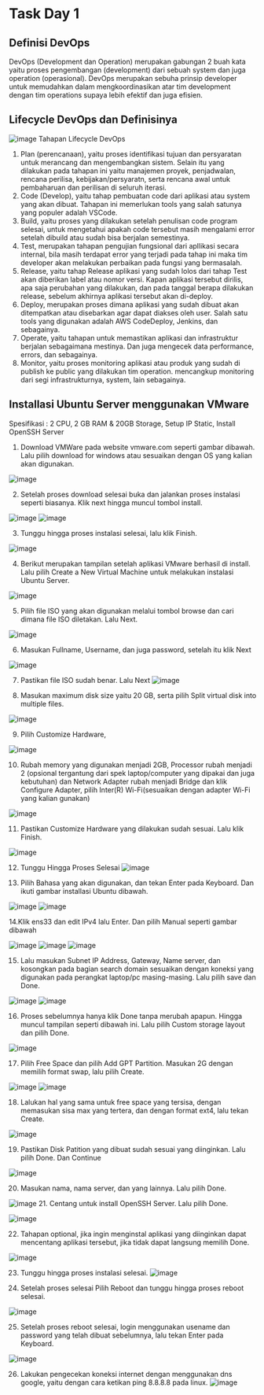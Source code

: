 # Task Day 1

## Definisi DevOps
DevOps (Development dan Operation) merupakan gabungan 2 buah kata yaitu proses pengembangan (development) dari sebuah system dan juga operation (operasional). DevOps merupakan sebuha prinsip developer untuk memudahkan dalam mengkoordinasikan atar tim development dengan tim operations supaya lebih efektif dan juga efisien.

## Lifecycle DevOps dan Definisinya
![image](https://user-images.githubusercontent.com/62181923/212112570-4d5bcf12-984b-4ab7-ace5-ec51f8973c98.png)
Tahapan Lifecycle DevOps
1.	Plan (perencanaan), yaitu proses identifikasi tujuan dan persyaratan untuk merancang dan mengembangkan sistem. Selain itu yang dilakukan pada tahapan ini yaitu manajemen proyek, penjadwalan, rencana perilisa, kebijakan/persyaratn, serta rencana awal untuk pembaharuan dan perilisan di seluruh iterasi.
2.	Code (Develop), yaitu tahap pembuatan code dari aplikasi atau system yang akan dibuat. Tahapan ini memerlukan tools yang salah satunya yang populer adalah VSCode. 
3.	Build, yaitu proses yang dilakukan setelah penulisan code program selesai, untuk mengetahui apakah code tersebut masih mengalami error setelah dibuild atau sudah bisa berjalan semestinya.
4.	Test, merupakan tahapan pengujian fungsional dari apllikasi secara internal, bila masih terdapat error yang terjadi pada tahap ini maka tim developer akan melakukan perbaikan pada fungsi yang bermasalah.
5.	Release, yaitu tahap Release aplikasi yang sudah lolos dari tahap Test akan diberikan label atau nomor versi. Kapan aplikasi tersebut dirilis, apa saja perubahan yang dilakukan, dan pada tanggal berapa dilakukan release, sebelum akhirnya aplikasi tersebut akan di-deploy.
6.	Deploy, merupakan proses dimana aplikasi yang sudah dibuat akan ditempatkan atau disebarkan agar dapat diakses oleh user. Salah satu tools yang digunakan adalah AWS CodeDeploy, Jenkins, dan sebagainya.
7.	Operate, yaitu tahapan untuk memastikan aplikasi dan infrastruktur berjalan sebagaimana mestinya. Dan juga mengecek data performance, errors, dan sebagainya.
8.	Monitor, yaitu proses monitoring aplikasi atau produk yang sudah di publish ke public yang dilakukan tim operation. mencangkup monitoring dari segi infrastrukturnya, system, lain sebagainya.

## Installasi Ubuntu Server menggunakan VMware
Spesifikasi : 2 CPU, 2 GB RAM & 20GB Storage, Setup IP Static, Install OpenSSH Server
1.	Download VMWare pada website vmware.com seperti gambar dibawah. Lalu pilih download for windows atau sesuaikan dengan OS yang kalian akan digunakan.

![image](https://user-images.githubusercontent.com/62181923/212112886-e52436c4-2577-44b1-91a0-d7738aa3ee3f.png)

2.	Setelah proses download selesai buka dan jalankan proses instalasi seperti biasanya. Klik next hingga muncul tombol install.

![image](https://user-images.githubusercontent.com/62181923/212113049-e101742f-3e1d-477c-b477-d80dc443a10e.png)
![image](https://user-images.githubusercontent.com/62181923/212113061-d4eff4de-a547-4980-a544-2b91fe580877.png)

3.	Tunggu hingga proses instalasi selesai, lalu klik Finish.

![image](https://user-images.githubusercontent.com/62181923/212113113-e208fba4-7d7d-40c0-8084-e8e9887738e7.png)

4.	Berikut merupakan tampilan setelah aplikasi VMware berhasil di install. Lalu pilih Create a New Virtual Machine untuk melakukan instalasi Ubuntu Server.

![image](https://user-images.githubusercontent.com/62181923/212113164-b659569e-0bde-4197-83ed-8c6c9752af82.png)

5.	Pilih file ISO yang akan digunakan melalui tombol browse dan cari dimana file ISO diletakan. Lalu Next.

![image](https://user-images.githubusercontent.com/62181923/212113198-1011ffc9-1e15-4861-a737-f927d31ae19f.png)

6.	Masukan Fullname, Username, dan juga password, setelah itu klik Next

![image](https://user-images.githubusercontent.com/62181923/212113255-2e45b386-86ed-45d0-aae8-7167aa654944.png)

7.	Pastikan file ISO sudah benar. Lalu Next
![image](https://user-images.githubusercontent.com/62181923/212113289-88f599e4-a4d1-4d68-95f8-2ab7bcc16ea2.png)

8.	Masukan maximum disk size yaitu 20 GB, serta pilih Split virtual disk into multiple files.

![image](https://user-images.githubusercontent.com/62181923/212113349-f0af56fc-8186-4e23-aca1-851c787edd84.png)

9.	Pilih Customize Hardware, 

![image](https://user-images.githubusercontent.com/62181923/212113490-09b6d5a8-32f3-446c-8ace-3526698a9d8e.png)

10.	Rubah memory yang digunakan menjadi 2GB, Processor rubah menjadi 2 (opsional tergantung dari spek laptop/computer yang dipakai dan juga kebutuhan) dan Network Adapter rubah menjadi Bridge dan klik Configure Adapter, pilih Inter(R) Wi-Fi(sesuaikan dengan adapter Wi-Fi yang kalian gunakan)

![image](https://user-images.githubusercontent.com/62181923/212113519-388f32ac-ff67-4c57-9986-c0cc31f932da.png)

11.	Pastikan Customize Hardware yang dilakukan sudah sesuai. Lalu klik Finish.

![image](https://user-images.githubusercontent.com/62181923/212113574-f950b1f3-cb71-4fe1-82f1-fd6b4335fcc7.png)

12.	Tunggu Hingga Proses Selesai
![image](https://user-images.githubusercontent.com/62181923/212113621-fe73c991-73fb-4061-a1e8-b74d27ed131b.png)

13.	Pilih Bahasa yang akan digunakan, dan tekan Enter pada Keyboard. Dan ikuti gambar installasi Ubuntu dibawah.

![image](https://user-images.githubusercontent.com/62181923/212113672-46d8d1f7-88ab-4d5b-b96c-c553a48c8201.png)
![image](https://user-images.githubusercontent.com/62181923/212113688-7136e451-3aec-4c8f-8a71-5cb5f65a936d.png)

14.Klik ens33 dan edit IPv4 lalu Enter. Dan pilih Manual seperti gambar dibawah

![image](https://user-images.githubusercontent.com/62181923/212114113-aa5dbb3c-f5a4-4e3b-8e1b-46be1bc9f78d.png)
![image](https://user-images.githubusercontent.com/62181923/212114129-bcc1a71f-7e37-416e-80a7-9abc4ec1c9c3.png)
![image](https://user-images.githubusercontent.com/62181923/212114150-2f6826e1-d34b-4151-aa75-a72af1cf5f7e.png)

15.	Lalu masukan Subnet IP Address, Gateway, Name server, dan kosongkan pada bagian search domain sesuaikan dengan koneksi yang digunakan pada perangkat laptop/pc masing-masing. Lalu pilih save dan Done.

![image](https://user-images.githubusercontent.com/62181923/212114221-e0a17049-b2bc-4b0b-823f-975dadd839e2.png)
![image](https://user-images.githubusercontent.com/62181923/212114230-1c77896c-56b2-4e97-9e3f-06390189aaab.png)

16.	Proses sebelumnya hanya klik Done tanpa merubah apapun. Hingga muncul tampilan seperti dibawah ini. Lalu pilih Custom storage layout dan pilih Done.

![image](https://user-images.githubusercontent.com/62181923/212114337-2f8b76e6-218c-4685-a12e-db2fb5e6d4c2.png)

17.	Pilih Free Space dan pilih Add GPT Partition. Masukan 2G dengan memilih format swap, lalu pilih Create.

![image](https://user-images.githubusercontent.com/62181923/212114390-d5cce59b-7aa5-4aaa-9744-4dcaac383672.png)
![image](https://user-images.githubusercontent.com/62181923/212114455-7e10c9fa-bf3e-4531-931c-c613f217f9b9.png)

18.	Lalukan hal yang sama untuk free space yang tersisa, dengan memasukan sisa max yang tertera, dan dengan format ext4, lalu tekan Create.

![image](https://user-images.githubusercontent.com/62181923/212114499-a768abf7-bd5a-4dc7-abac-cd6eb6a8d14a.png)

19.	Pastikan Disk Patition yang dibuat sudah sesuai yang diinginkan. Lalu pilih Done. Dan Continue

![image](https://user-images.githubusercontent.com/62181923/212114548-0271e66f-c41b-44f4-abc2-58b9976fbbdd.png)

20.	Masukan nama, nama server, dan yang lainnya. Lalu pilih Done.

![image](https://user-images.githubusercontent.com/62181923/212114600-dd4574e4-2b9b-44ad-a8ae-e9164c84ffa5.png)
21.	Centang untuk install OpenSSH Server. Lalu pilih Done.

![image](https://user-images.githubusercontent.com/62181923/212114640-5ac42736-dfcb-4a64-a8f3-adc70e1011c1.png)

22.	Tahapan optional, jika ingin menginstal aplikasi yang diinginkan dapat mencentang aplikasi tersebut, jika tidak dapat langsung memilih Done.

![image](https://user-images.githubusercontent.com/62181923/212114682-f84850f5-eb16-417c-85ed-32de3021112c.png)

23.	Tunggu hingga proses instalasi selesai.
![image](https://user-images.githubusercontent.com/62181923/212114744-d42b32f3-8dee-45ac-a080-520ba1c2c4e1.png)

24.	Setelah proses selesai Pilih Reboot dan tunggu hingga proses reboot selesai.

![image](https://user-images.githubusercontent.com/62181923/212114786-f65dee59-861f-4913-85c0-aeb3bf91f3b7.png)

25.	Setelah proses reboot selesai, login menggunakan usename dan password yang telah dibuat sebelumnya, lalu tekan Enter pada Keyboard.

![image](https://user-images.githubusercontent.com/62181923/212114836-529a57e7-d2c4-4799-8e9c-7b77b778fbe5.png)

26.	Lakukan pengecekan koneksi internet dengan menggunakan dns google, yaitu dengan cara ketikan ping 8.8.8.8 pada linux.
![image](https://user-images.githubusercontent.com/62181923/212114876-66330740-d974-4676-8be9-8b400253a383.png)

















